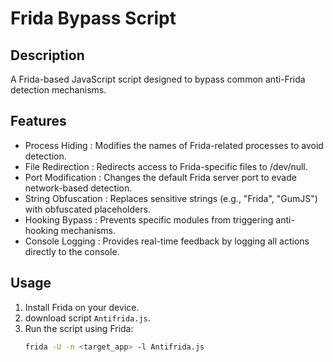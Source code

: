 # Frida Bypass Script

## Description
A Frida-based JavaScript script designed to bypass common anti-Frida detection mechanisms.

## Features
- Process Hiding : Modifies the names of Frida-related processes to avoid detection.
- File Redirection : Redirects access to Frida-specific files to /dev/null.
- Port Modification : Changes the default Frida server port to evade network-based detection.
- String Obfuscation : Replaces sensitive strings (e.g., "Frida", "GumJS") with obfuscated placeholders.
- Hooking Bypass : Prevents specific modules from triggering anti-hooking mechanisms.
- Console Logging : Provides real-time feedback by logging all actions directly to the console.

## Usage
1. Install Frida on your device.
2. download script `Antifrida.js`.
3. Run the script using Frida:
   ```bash
   frida -U -n <target_app> -l Antifrida.js
